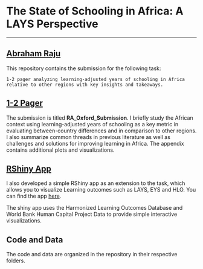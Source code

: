 

# The State of Schooling in Africa: A LAYS Perspective



---
[Abraham Raju](https://github.com/Abraham-newbie)
---



This repository contains the submission for the following task:

```
1-2 pager analyzing learning-adjusted years of schooling in Africa relative to other regions with key insights and takeaways. 

```
## [1-2 Pager](https://github.com/Abraham-newbie/oxford_submission/blob/main/RA_Oxford_Submission.pdf)

The submission is titled **RA_Oxford_Submission**. I briefly study the African context using learning-adjusted years of schooling as a key metric in evaluating between-country differences and 
in comparison to other regions. I also summarize common threads in previous literature as well as challenges and solutions for improving learning in Africa. The appendix contains additional plots and visualizations.



## [RShiny App](https://econ-newbie.shinyapps.io/rshinyapp/)

I also developed a simple RShiny app as an extension to the task, which allows you to visualize Learning outcomes such as LAYS, EYS and HLO. You can find the app [here](https://econ-newbie.shinyapps.io/rshinyapp/).

The shiny app uses the Harmonized Learning Outcomes Database and World Bank Human Capital Project Data to provide simple interactive visualizations.



## Code and Data
The code and data are organized in the repository in their respective folders.


